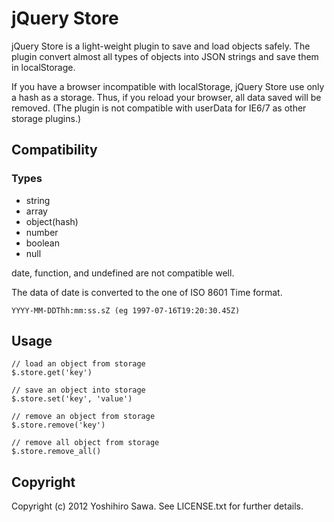 # jQuery Store

jQuery Store is a light-weight plugin to save and load objects safely. The plugin convert almost all types of objects into JSON strings and save them in localStorage.

If you have a browser incompatible with localStorage, jQuery Store use only a hash as a storage. Thus, if you reload your browser, all data saved will be removed. (The plugin is not compatible with userData for IE6/7 as other storage plugins.)


## Compatibility

### Types

* string
* array
* object(hash)
* number
* boolean
* null

date, function, and undefined are not compatible well.

The data of date is converted to the one of ISO 8601 Time format.

    YYYY-MM-DDThh:mm:ss.sZ (eg 1997-07-16T19:20:30.45Z)


## Usage

    // load an object from storage
    $.store.get('key')

    // save an object into storage
    $.store.set('key', 'value')

    // remove an object from storage
    $.store.remove('key')

    // remove all object from storage
    $.store.remove_all()

## Copyright

Copyright (c) 2012 Yoshihiro Sawa. See LICENSE.txt for further details.
